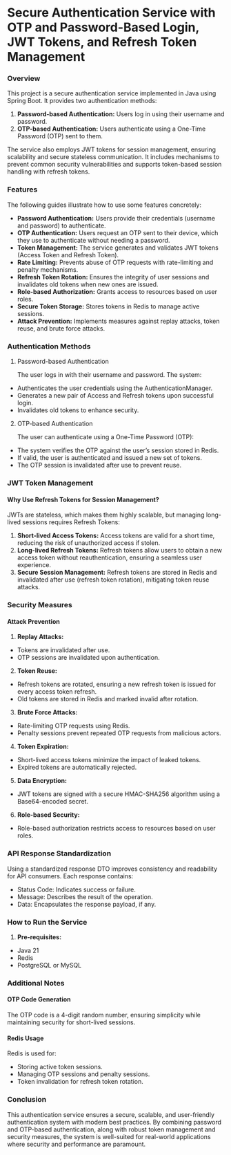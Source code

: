 # Secure Authentication Service with OTP and Password-Based Login, JWT Tokens, and Refresh Token Management

### Overview

This project is a secure authentication service implemented in Java using Spring Boot. It provides two authentication methods:

1. **Password-based Authentication:** Users log in using their username and password.
2. **OTP-based Authentication:** Users authenticate using a One-Time Password (OTP) sent to them.
   
The service also employs JWT tokens for session management, ensuring scalability and secure stateless communication. It includes mechanisms to prevent common security vulnerabilities and supports token-based session handling with refresh tokens.

### Features

The following guides illustrate how to use some features concretely:

* **Password Authentication:** Users provide their credentials (username and password) to authenticate.
* **OTP Authentication:** Users request an OTP sent to their device, which they use to authenticate without needing a password.
* **Token Management:** The service generates and validates JWT tokens (Access Token and Refresh Token).
* **Rate Limiting:** Prevents abuse of OTP requests with rate-limiting and penalty mechanisms.
* **Refresh Token Rotation:** Ensures the integrity of user sessions and invalidates old tokens when new ones are issued.
* **Role-based Authorization:** Grants access to resources based on user roles.
* **Secure Token Storage:** Stores tokens in Redis to manage active sessions.
* **Attack Prevention:** Implements measures against replay attacks, token reuse, and brute force attacks.

### Authentication Methods

1. Password-based Authentication

   The user logs in with their username and password. The system:
* Authenticates the user credentials using the AuthenticationManager. 
* Generates a new pair of Access and Refresh tokens upon successful login. 
* Invalidates old tokens to enhance security.

2. OTP-based Authentication

    The user can authenticate using a One-Time Password (OTP):
* The system verifies the OTP against the user’s session stored in Redis. 
* If valid, the user is authenticated and issued a new set of tokens. 
* The OTP session is invalidated after use to prevent reuse.

### JWT Token Management

#### Why Use Refresh Tokens for Session Management?
JWTs are stateless, which makes them highly scalable, but managing long-lived sessions requires Refresh Tokens:
1.	**Short-lived Access Tokens:** Access tokens are valid for a short time, reducing the risk of unauthorized access if stolen.
2.	**Long-lived Refresh Tokens:** Refresh tokens allow users to obtain a new access token without reauthentication, ensuring a seamless user experience.
3.	**Secure Session Management:** Refresh tokens are stored in Redis and invalidated after use (refresh token rotation), mitigating token reuse attacks.

### Security Measures
#### Attack Prevention
1.	**Replay Attacks:**
* Tokens are invalidated after use.
* OTP sessions are invalidated upon authentication.
2.	**Token Reuse:**
* Refresh tokens are rotated, ensuring a new refresh token is issued for every access token refresh.
* Old tokens are stored in Redis and marked invalid after rotation.
3.	**Brute Force Attacks:**
* Rate-limiting OTP requests using Redis.
* Penalty sessions prevent repeated OTP requests from malicious actors.
4.	**Token Expiration:**
* Short-lived access tokens minimize the impact of leaked tokens.
* Expired tokens are automatically rejected.
5.	**Data Encryption:**
* JWT tokens are signed with a secure HMAC-SHA256 algorithm using a Base64-encoded secret.
6.	**Role-based Security:**
* Role-based authorization restricts access to resources based on user roles.

### API Response Standardization
Using a standardized response DTO improves consistency and readability for API consumers. Each response contains:
* Status Code: Indicates success or failure.
* Message: Describes the result of the operation.
* Data: Encapsulates the response payload, if any.

### How to Run the Service
1.	**Pre-requisites:**
* Java 21
* Redis
* PostgreSQL or MySQL

### Additional Notes
#### OTP Code Generation

The OTP code is a 4-digit random number, ensuring simplicity while maintaining security for short-lived sessions.

#### Redis Usage

Redis is used for:
* Storing active token sessions.
* Managing OTP sessions and penalty sessions.
* Token invalidation for refresh token rotation.

### Conclusion
This authentication service ensures a secure, scalable, and user-friendly authentication system with modern best practices. By combining password and OTP-based authentication, along with robust token management and security measures, the system is well-suited for real-world applications where security and performance are paramount.